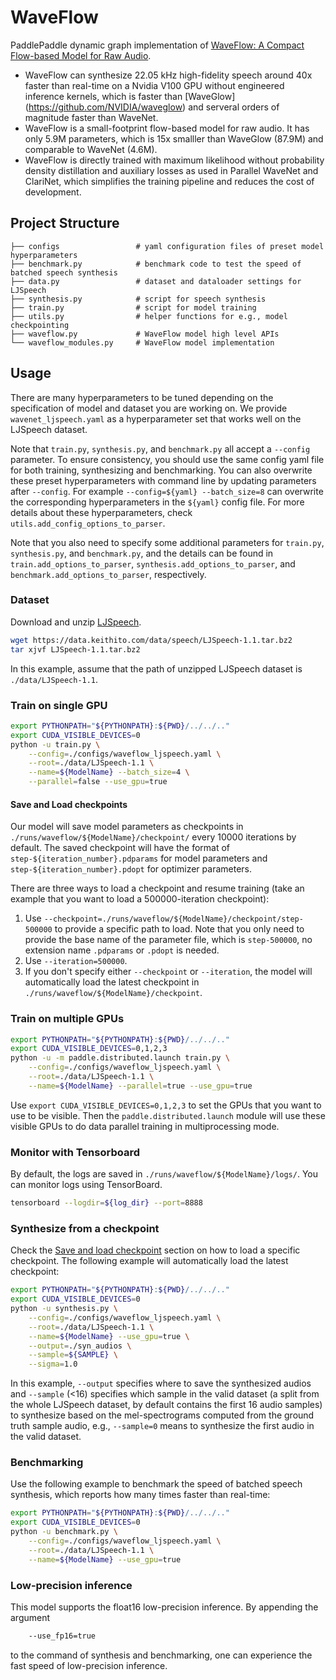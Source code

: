 # WaveFlow

PaddlePaddle dynamic graph implementation of [WaveFlow: A Compact Flow-based Model for Raw Audio](https://arxiv.org/abs/1912.01219).

- WaveFlow can synthesize 22.05 kHz high-fidelity speech around 40x faster than real-time on a Nvidia V100 GPU without engineered inference kernels, which is faster than [WaveGlow] (https://github.com/NVIDIA/waveglow) and serveral orders of magnitude faster than WaveNet.
- WaveFlow is a small-footprint flow-based model for raw audio. It has only 5.9M parameters, which is 15x smalller than WaveGlow (87.9M) and comparable to WaveNet (4.6M).
- WaveFlow is directly trained with maximum likelihood without probability density distillation and auxiliary losses as used in Parallel WaveNet and ClariNet, which simplifies the training pipeline and reduces the cost of development.

## Project Structure
```text
├── configs                 # yaml configuration files of preset model hyperparameters
├── benchmark.py            # benchmark code to test the speed of batched speech synthesis
├── data.py                 # dataset and dataloader settings for LJSpeech
├── synthesis.py            # script for speech synthesis
├── train.py                # script for model training
├── utils.py                # helper functions for e.g., model checkpointing
├── waveflow.py             # WaveFlow model high level APIs
└── waveflow_modules.py     # WaveFlow model implementation
```

## Usage

There are many hyperparameters to be tuned depending on the specification of model and dataset you are working on.
We provide `wavenet_ljspeech.yaml` as a hyperparameter set that works well on the LJSpeech dataset.

Note that `train.py`, `synthesis.py`, and `benchmark.py` all accept a `--config` parameter. To ensure consistency, you should use the same config yaml file for both training, synthesizing and benchmarking. You can also overwrite these preset hyperparameters with command line by updating parameters after `--config`.
For example `--config=${yaml} --batch_size=8` can overwrite the corresponding hyperparameters in the `${yaml}` config file. For more details about these hyperparameters, check `utils.add_config_options_to_parser`.

Note that you also need to specify some additional parameters for `train.py`, `synthesis.py`, and `benchmark.py`, and the details can be found in `train.add_options_to_parser`, `synthesis.add_options_to_parser`, and `benchmark.add_options_to_parser`, respectively.

### Dataset

Download and unzip [LJSpeech](https://keithito.com/LJ-Speech-Dataset/).

```bash
wget https://data.keithito.com/data/speech/LJSpeech-1.1.tar.bz2
tar xjvf LJSpeech-1.1.tar.bz2
```

In this example, assume that the path of unzipped LJSpeech dataset is `./data/LJSpeech-1.1`.

### Train on single GPU

```bash
export PYTHONPATH="${PYTHONPATH}:${PWD}/../../.."
export CUDA_VISIBLE_DEVICES=0
python -u train.py \
    --config=./configs/waveflow_ljspeech.yaml \
    --root=./data/LJSpeech-1.1 \
    --name=${ModelName} --batch_size=4 \
    --parallel=false --use_gpu=true
```

#### Save and Load checkpoints

Our model will save model parameters as checkpoints in `./runs/waveflow/${ModelName}/checkpoint/` every 10000 iterations by default.
The saved checkpoint will have the format of `step-${iteration_number}.pdparams` for model parameters and `step-${iteration_number}.pdopt` for optimizer parameters.

There are three ways to load a checkpoint and resume training (take an example that you want to load a 500000-iteration checkpoint):
1. Use `--checkpoint=./runs/waveflow/${ModelName}/checkpoint/step-500000` to provide a specific path to load. Note that you only need to provide the base name of the parameter file, which is `step-500000`, no extension name `.pdparams` or `.pdopt` is needed.
2. Use `--iteration=500000`.
3. If you don't specify either `--checkpoint` or `--iteration`, the model will automatically load the latest checkpoint in `./runs/waveflow/${ModelName}/checkpoint`.

### Train on multiple GPUs

```bash
export PYTHONPATH="${PYTHONPATH}:${PWD}/../../.."
export CUDA_VISIBLE_DEVICES=0,1,2,3
python -u -m paddle.distributed.launch train.py \
    --config=./configs/waveflow_ljspeech.yaml \
    --root=./data/LJSpeech-1.1 \
    --name=${ModelName} --parallel=true --use_gpu=true
```

Use `export CUDA_VISIBLE_DEVICES=0,1,2,3` to set the GPUs that you want to use to be visible. Then the `paddle.distributed.launch` module will use these visible GPUs to do data parallel training in multiprocessing mode.

### Monitor with Tensorboard

By default, the logs are saved in `./runs/waveflow/${ModelName}/logs/`. You can monitor logs using TensorBoard.

```bash
tensorboard --logdir=${log_dir} --port=8888
```

### Synthesize from a checkpoint

Check the [Save and load checkpoint](#save-and-load-checkpoints) section on how to load a specific checkpoint.
The following example will automatically load the latest checkpoint:

```bash
export PYTHONPATH="${PYTHONPATH}:${PWD}/../../.."
export CUDA_VISIBLE_DEVICES=0
python -u synthesis.py \
    --config=./configs/waveflow_ljspeech.yaml \
    --root=./data/LJSpeech-1.1 \
    --name=${ModelName} --use_gpu=true \
    --output=./syn_audios \
    --sample=${SAMPLE} \
    --sigma=1.0
```

In this example, `--output` specifies where to save the synthesized audios and `--sample` (<16) specifies which sample in the valid dataset (a split from the whole LJSpeech dataset, by default contains the first 16 audio samples) to synthesize based on the mel-spectrograms computed from the ground truth sample audio, e.g., `--sample=0` means to synthesize the first audio in the valid dataset.

### Benchmarking

Use the following example to benchmark the speed of batched speech synthesis, which reports how many times faster than real-time:

```bash
export PYTHONPATH="${PYTHONPATH}:${PWD}/../../.."
export CUDA_VISIBLE_DEVICES=0
python -u benchmark.py \
    --config=./configs/waveflow_ljspeech.yaml \
    --root=./data/LJSpeech-1.1 \
    --name=${ModelName} --use_gpu=true
```

### Low-precision inference

This model supports the float16 low-precision inference. By appending the argument

```bash
    --use_fp16=true
```

to the command of synthesis and benchmarking, one can experience the fast speed of low-precision inference.
